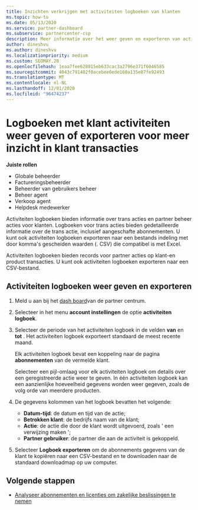 ```yaml
---
title: Inzichten verkrijgen met activiteiten logboeken van klanten
ms.topic: how-to
ms.date: 05/13/2020
ms.service: partner-dashboard
ms.subservice: partnercenter-csp
description: Meer informatie over het weer geven en exporteren van activiteiten Logboeken om inzicht te krijgen in klant rekening transacties en andere activiteiten op het gebied van partner beheer van klanten.
author: dineshvu
ms.author: dineshvu
ms.localizationpriority: medium
ms.custom: SEOMAY.20
ms.openlocfilehash: 1eaa7fee628015eb633cac3a2796e371f6046585
ms.sourcegitcommit: 4043c791402f0acebee6ede160a135e87fe92493
ms.translationtype: MT
ms.contentlocale: nl-NL
ms.lasthandoff: 12/01/2020
ms.locfileid: "96474237"
---
```

# <a name="view-or-export-customer-activity-logs-for-more-insight-into-customer-transactions"></a>Logboeken met klant activiteiten weer geven of exporteren voor meer inzicht in klant transacties

**Juiste rollen**

- Globale beheerder
- Factureringsbeheerder
- Beheerder van gebruikers beheer
- Beheer agent
- Verkoop agent
- Helpdesk medewerker

Activiteiten logboeken bieden informatie over trans acties en partner beheer acties voor klanten. Logboeken voor trans acties bieden gedetailleerde informatie over de trans actie, inclusief aangeschafte abonnementen. U kunt ook activiteiten logboeken exporteren naar een bestands indeling met door komma's gescheiden waarden (. CSV) die compatibel is met Excel.

Activiteiten logboeken bieden records voor partner acties op klant-en product transacties. U kunt ook activiteiten logboeken exporteren naar een CSV-bestand.

## <a name="view-and-export-activity-logs"></a>Activiteiten logboeken weer geven en exporteren

1. Meld u aan bij het [dash board](https://partner.microsoft.com/dashboard)van de partner centrum.

2. Selecteer in het menu **account instellingen** de optie **activiteiten logboek**.

3. Selecteer de periode van het activiteiten logboek in de velden **van** en **tot** . Het activiteiten logboek exporteert standaard de meest recente maand.

   Elk activiteiten logboek bevat een koppeling naar de pagina **abonnementen** van de vermelde klant.

   Selecteer een pijl-omlaag voor elk activiteiten logboek om details over een geregistreerde actie weer te geven. In één activiteiten logboek kan een aanzienlijke hoeveelheid gegevens worden weer gegeven, zoals de volg orde van meerdere producten.

4. De gegevens kolommen van het logboek bevatten het volgende:
   - **Datum-tijd**: de datum en tijd van de actie;
   - **Betrokken klant**: de bedrijfs naam van de klant;
   - **Actie**: de actie die door de klant wordt uitgevoerd, zoals ' een verwijzing maken ';
   - **Partner gebruiker**: de partner die aan de activiteit is gekoppeld.

5. Selecteer **Logboek exporteren** om de abonnements gegevens van de klant te kopiëren naar een CSV-bestand en te downloaden naar de standaard downloadmap op uw computer.

## <a name="next-steps"></a>Volgende stappen

- [Analyseer abonnementen en licenties om zakelijke beslissingen te nemen](analyze-subscriptions-licenses.md)
